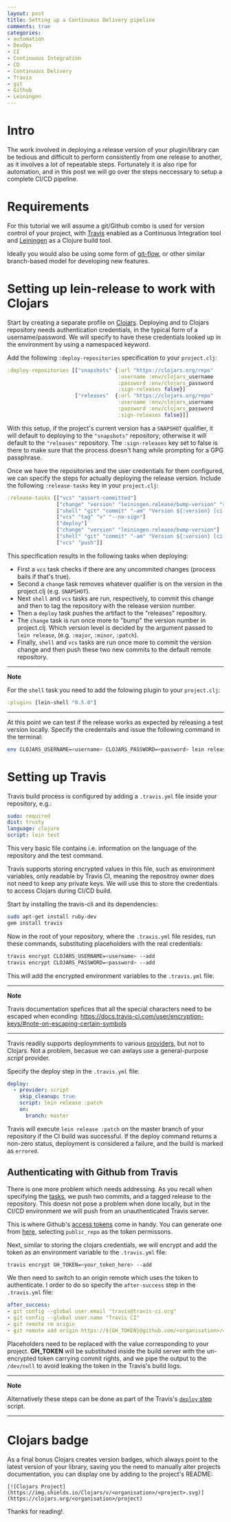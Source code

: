 ```yaml
---
layout: post
title: Setting up a Continuous Delivery pipeline
comments: true
categories:
- automation
- DevOps
- CI
- Continuous Integration
- CD
- Continuous Delivery
- Travis
- git
- Github
- Leiningen
---
```


# <a name="intro">Intro</a>

The work involved in deploying a release version of your plugin/library can be tedious and difficult to perform consistently from one release to another, as it involves a lot of repeatable steps.
Fortunately it is also ripe for automation, and in this post we will go over the steps neccessary to setup a complete CI/CD pipeline.

# <a name="requirements">Requirements</a>

For this tutorial we will assume a git/Github combo is used for version control of your project, with [Travis](https://travis-ci.org) enabled as a Continuous Integration tool and [Leiningen](https://leiningen.org/) as a Clojure build tool.

Ideally you would also be using some form of [git-flow](https://danielkummer.github.io/git-flow-cheatsheet/), or other similar branch-based model for developing new features.

# <a name="release">Setting up lein-release to work with Clojars</a>

Start by creating a separate profile on [Clojars](https://Clojars.org/).
Deploying and to Clojars repository needs authentication credentials, in the typical form of a username/password.
We will specify to have these credentials looked up in the environment by using a namespaced keyword.

Add the following `:deploy-repositories` specification to your `project.clj`:

```clojure
:deploy-repositories [["snapshots" {:url "https://clojars.org/repo"
                                    :username :env/clojars_username
                                    :password :env/clojars_password
                                    :sign-releases false}]
                      ["releases"  {:url "https://clojars.org/repo"
                                    :username :env/clojars_username
                                    :password :env/clojars_password
                                    :sign-releases false}]]
```

With this setup, if the project's current version has a `SNAPSHOT` qualifier, it will default to deploying to the `"snapshots"` repository; otherwise it will default to the `"releases"` repository.
The `:sign-releases` key set to false is there to make sure that the process doesn't hang while prompting for a GPG passphrase.

Once we have the repositories and the user credentials for them configured, we can specify the steps for actually deploying the release version.
Include the following `:release-tasks` key in your `project.clj`:

```clojure
:release-tasks [["vcs" "assert-committed"]
                ["change" "version" "leiningen.release/bump-version" "release"]
                ["shell" "git" "commit" "-am" "Version ${:version} [ci skip]"]
                ["vcs" "tag" "v" "--no-sign"]
                ["deploy"]
                ["change" "version" "leiningen.release/bump-version"]
                ["shell" "git" "commit" "-am" "Version ${:version} [ci skip]"]
                ["vcs" "push"]]
```

This specification results in the following tasks when deploying:

* First a `vcs` task checks if there are any uncommited changes (process bails if that's true).
* Second a `change` task removes whatever qualifier is on the version in the project.clj (e.g. `SNAPSHOT`).
* Next `shell` and `vcs` tasks are run, respectively, to commit this change and then to tag the repository with the release version number.
* Then a `deploy` task pushes the artifact to the "releases" repository.
* The `change` task is run once more to "bump" the version number in project.clj. Which version level is decided by the argument passed to `lein release`, (e.g. `:major`, `:minor`, `:patch`).
* Finally, `shell` and `vcs` tasks are run once more to commit the version change and then push these two new commits to the default remote repository.

---
**Note**

For the `shell` task you need to add the folowing plugin to your `project.clj`:

```clojure
:plugins [lein-shell "0.5.0"]
```

---

At this point we can test if the release works as expected by releasing a test version locally.
Specify the credentails and issue the following command in the terminal:

```bash
env CLOJARS_USERNAME=<username> CLOJARS_PASSWORD=<password> lein release :patch
```

# <a name="travis">Setting up Travis</a>

Travis build process is configured by adding a `.travis.yml` file inside your repository, e.g.:

```yaml
sudo: required
dist: trusty
language: clojure
script: lein test
```

This very basic file contains i.e. information on the language of the repository and the test command.

Travis supports storing encrypted values in this file, such as environment variables, only readable by Travis CI, meaning the repositroy owner does not need to keep any private keys.
We will use this to store the credentials to access Clojars during CI/CD build.

Start by installing the travis-cli and its dependencies:

```bash
sudo apt-get install ruby-dev
gem install travis
```

Now in the root of your repository, where the `.travis.yml` file resides, run these commands, substituting placeholders with the real credentials:

```bash
travis encrypt CLOJARS_USERNAME=<username> --add
travis encrypt CLOJARS_PASSWORD=<password> --add
```

This will add the encrypted environment variables to the `.travis.yml` file.

---
**Note**

Travis documentation spefices that all the special characters need to be escaped when econding:
https://docs.travis-ci.com/user/encryption-keys/#note-on-escaping-certain-symbols

---

Travis readily supports deploymments to various [providers](https://docs.travis-ci.com/user/deployment/), but not to Clojars.
Not a problem, becasue  we can awlays use a general-purpose *script* provider.

Specify the deploy step in the `.travis.yml` file:

```yaml
deploy:
  - provider: script
    skip_cleanup: true
    script: lein release :patch
    on:
      branch: master
```

Travis will execute `lein release :patch` on the master branch of your repository if the CI build was successful.
If the deploy command returns a non-zero status, deployment is considered a failure, and the build is marked as `errored`.

## <a name="travis-github">Authenticating with Github from Travis</a>

There is one more problem which needs addressing.
As you recall when specifying the [tasks](#release-tasks), we push two commits, and a tagged release to the repository.
This doesn not pose a problem when done locally, but in the CI/CD environment we will push from an unauthenticated Travis server.

This is where Github's [access tokens](https://help.github.com/articles/creating-a-personal-access-token-for-the-command-line/) come in handy.
You can generate one from [here](https://github.com/settings/tokens), selecting `public_repo` as the token permissons.

Next, similar to storing the clojars credentials, we will encrypt and add the token as an environment variable to the `.travis.yml` file:

```bash
travis encrypt GH_TOKEN=<your_token_here> --add
```
We then need to switch to an origin remote which uses the token to authenticate.
I order to do so specify the `after-success` step in the `.travis.yml` file:

```yaml
after_success:
- git config --global user.email "travis@travis-ci.org"
- git config --global user.name "Travis CI"
- git remote rm origin
- git remote add origin https://${GH_TOKEN}@github.com/<organisation>/<repo>.git > /dev/null 2>&1
```

Placeholders need to be replaced with the value corresponding to your project.
**GH_TOKEN** will be substituted inside the build server with the un-encrypted token carrying commit rights, and we pipe the output to the `/dev/null` to avoid leaking the token in the Travis's build logs.

---
**Note**

Alternatively these steps can be done as part of the Travis's [`deploy` step](#deploy-step) script.

---

# <a name="readme badge">Clojars badge</a>

As a final bonus Clojars creates version badges, which always point to the latest version of your library, saving you the need to manually alter projects documentation, you can display one by adding to the project's README:

```
[![Clojars Project](https://img.shields.io/Clojars/v/<organisation>/<project>.svg)](https://clojars.org/<organisation>/project)
```

Thanks for reading!.
